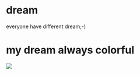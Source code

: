 # dream
everyone have different dream;-)
<h1>my dream always colorful</h1>
<img src="C:/Users/Maximas/esktop/Vasanth/1823a725f2303a77890330a62c37002a.jpg">
